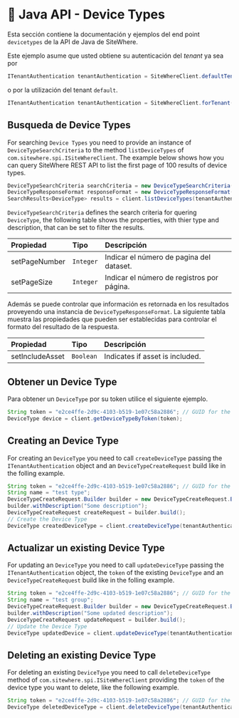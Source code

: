 # :book: Java API - Device Types

<Seo/>

Esta sección contiene la documentación y ejemplos del end point `devicetypes` de la API de Java de SiteWhere.

Este ejemplo asume que usted obtiene su autenticación del *tenant* ya sea por

```java
ITenantAuthentication tenantAuthentication = SiteWhereClient.defaultTenant();
```

o por la utilización del tenant `default`.

```java
ITenantAuthentication tenantAuthentication = SiteWhereClient.forTenant("token", "auth");
```

## Busqueda de Device Types

For searching `Device Types` you need to provide an instance of `DeviceTypeSearchCriteria`  to the method 
`listDeviceTypes` of `com.sitewhere.spi.ISiteWhereClient`. The example below shows how you can query SiteWhere REST API to 
list the first page of 100 results of device types.

```java
DeviceTypeSearchCriteria searchCriteria = new DeviceTypeSearchCriteria(1, 100);
DeviceTypeResponseFormat responseFormat = new DeviceTypeResponseFormat();
SearchResults<DeviceType> results = client.listDeviceTypes(tenantAuthentication, searchCriteria, responseFormat);
```

`DeviceTypeSearchCriteria` defines the search criteria for quering `DeviceType`, the following table shows the properties, with 
thier type and description, that can be set to filter the results.

| Propiedad                    | Tipo        | Descripción                                                    |
|:-----------------------------|:------------|:---------------------------------------------------------------|
| setPageNumber                | `Integer`   | Indicar el número de pagina del dataset.                       |
| setPageSize                  | `Integer`   | Indicar el número de registros por página.                     |

Además se puede controlar que información es retornada en los resultados proveyendo una instancia de
`DeviceTypeResponseFormat`. La siguiente tabla muestra las propiedades que pueden ser establecidas para controlar
el formato del resultado de la respuesta.

| Propiedad              | Tipo        | Descripción                                                    |
|:-----------------------|:------------|:---------------------------------------------------------------|
| setIncludeAsset        | `Boolean`   | Indicates if asset is included.                                |

## Obtener un Device Type

Para obtener un `DeviceType` por su token utilice el siguiente ejemplo.

```java
String token = "e2ce4ffe-2d9c-4103-b519-1e07c58a2886"; // GUID for the DeviceType
DeviceType device = client.getDeviceTypeByToken(token);
```

## Creating an Device Type

For creating an `DeviceType` you need to call `createDeviceType` passing the `ITenantAuthentication` object and an
`DeviceTypeCreateRequest` build like in the folling example.

```java
String token = "e2ce4ffe-2d9c-4103-b519-1e07c58a2886"; // GUID for the Device Type
String name = "test type";
DeviceTypeCreateRequest.Builder builder = new DeviceTypeCreateRequest.Builder(token, name);
builder.withDescription("Some description");
DeviceTypeCreateRequest createRequest = builder.build();
// Create the Device Type
DeviceType createdDeviceType = client.createDeviceType(tenantAuthentication, createRequest);
```

## Actualizar un existing Device Type

For updating an `DeviceType` you need to call `updateDeviceType` passing the `ITenantAuthentication` object,
the `token` of the existing `DeviceType` and an `DeviceTypeCreateRequest` build like in the folling example.

```java
String token = "e2ce4ffe-2d9c-4103-b519-1e07c58a2886"; // GUID for the Device Type
String name = "test group";
DeviceTypeCreateRequest.Builder builder = new DeviceTypeCreateRequest.Builder(token, name);
builder.withDescription("Some updated description");
DeviceTypeCreateRequest updateRequest = builder.build();
// Update the Device Type
DeviceType updatedDevice = client.updateDeviceType(tenantAuthentication, token, updateRequest);
```

## Deleting an existing Device Type

For deleting an existing `DeviceType` you need to call `deleteDeviceType` method of `com.sitewhere.spi.ISiteWhereClient`
providing the `token` of the device type you want to delete, like the following example.

```java
String token = "e2ce4ffe-2d9c-4103-b519-1e07c58a2886"; // GUID for the Device Type
DeviceType deletedDeviceType = client.deleteDeviceType(tenantAuthentication, token);
```
